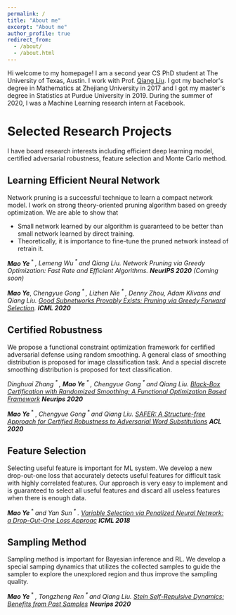 ```yaml
---
permalink: /
title: "About me"
excerpt: "About me"
author_profile: true
redirect_from: 
  - /about/
  - /about.html
---
```

Hi welcome to my homepage! I am a second year CS PhD student at The University of Texas, Austin. I work with Prof. [Qiang Liu](https://www.cs.utexas.edu/~lqiang/index.html). I got my bachelor's degree in Mathematics at Zhejiang University in 2017 and I got my master's degree in Statistics at Purdue University in 2019. During the summer of 2020, I was a Machine Learning research intern at Facebook.

Selected Research Projects
======

I have board research interests including efficient deep learning model, certified adversarial robustness, feature selection and Monte Carlo method.
    
Learning Efficient Neural Network 
------
Network pruning is a successful technique to learn a compact network model. I work on strong theory-oriented pruning algorithm based on greedy optimization. We are able to show that
* Small network learned by our algorithm is guaranteed to be better than small network learned by direct training.
* Theoretically, it is importance to fine-tune the pruned network instead of retrain it.

***Mao Ye***<sup> * </sup>*, Lemeng Wu<sup> * </sup> and Qiang Liu. Network Pruning via Greedy Optimization: Fast Rate and Efficient Algorithms.* ***NeurIPS 2020*** *(Coming soon)*

***Mao Ye***, *Chengyue Gong<sup> * </sup>, Lizhen Nie<sup> * </sup>, Denny Zhou, Adam Klivans and Qiang Liu. [Good Subnetworks Provably Exists: Pruning via Greedy Forward Selection](https://proceedings.icml.cc/static/paper_files/icml/2020/1781-Paper.pdf).* ***ICML 2020***


Certified Robustness
-----
We propose a functional constraint optimization framework for cerfified adversarial defense using random smoothing. A general class of smoothing distribution is proposed for image classification task. And a special discrete smoothing distribution is proposed for text classification.

*Dinghuai Zhang<sup> * </sup>, **Mao Ye**<sup> * </sup>, Chengyue Gong<sup> * </sup> and Qiang Liu. [Black-Box Certification with Randomized Smoothing: A Functional Optimization Based Framework](https://arxiv.org/pdf/2002.09169.pdf)* ***Neurips 2020***

***Mao Ye***<sup> * </sup>, *Chengyue Gong<sup> * </sup> and Qiang Liu. [SAFER: A Structure-free Approach for Certified Robustness to Adversarial Word Substitutions](https://www.aclweb.org/anthology/2020.acl-main.317.pdf)* ***ACL 2020***

Feature Selection
-----
Selecting useful feature is important for ML system. We develop a new drop-out-one loss that accurately detects useful features for difficult task with highly correlated features. Our approach is very easy to implement and is guaranteed to select all useful features and discard all useless features when there is enough data.

***Mao Ye***<sup> * </sup> *and Yan Sun<sup> * </sup>. [Variable Selection via Penalized Neural Network: a Drop-Out-One Loss Approac](http://proceedings.mlr.press/v80/ye18b/ye18b.pdf)* ***ICML 2018***

Sampling Method
------
Sampling method is important for Bayesian inference and RL. We develop a special samping dynamics that utilizes the collected samples to guide the sampler to explore the unexplored region and thus improve the sampling quality.

***Mao Ye***<sup> * </sup>*, Tongzheng Ren<sup> * </sup> and Qiang Liu. [Stein Self-Repulsive Dynamics: Benefits from Past Samples](https://arxiv.org/pdf/2002.09070.pdf)* ***Neurips 2020***


